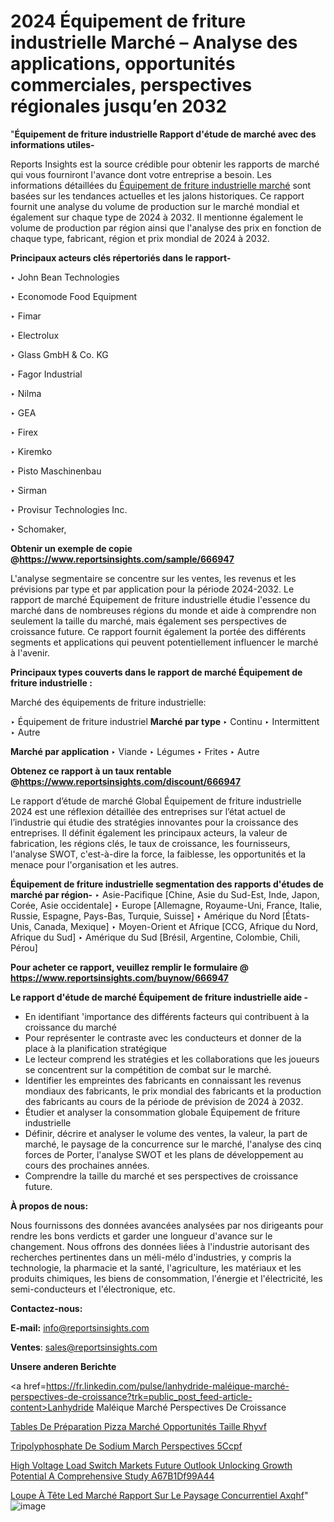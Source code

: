 # 2024 Équipement de friture industrielle Marché – Analyse des applications, opportunités commerciales, perspectives régionales jusqu’en 2032

 "<strong>Équipement de friture industrielle Rapport d'étude de marché avec des informations utiles-</strong>

Reports Insights est la source crédible pour obtenir les rapports de marché qui vous fourniront l'avance dont votre entreprise a besoin. Les informations détaillées du <a href=https://www.reportsinsights.com/sample/666947>Équipement de friture industrielle marché</a> sont basées sur les tendances actuelles et les jalons historiques. Ce rapport fournit une analyse du volume de production sur le marché mondial et également sur chaque type de 2024 à 2032. Il mentionne également le volume de production par région ainsi que l'analyse des prix en fonction de chaque type, fabricant, région et prix mondial de 2024 à 2032.

<b>Principaux acteurs clés répertoriés dans le rapport-</b>

‣ John Bean Technologies

‣ Economode Food Equipment

‣ Fimar

‣ Electrolux

‣ Glass GmbH & Co. KG

‣ Fagor Industrial

‣ Nilma

‣ GEA

‣ Firex

‣ Kiremko

‣ Pisto Maschinenbau

‣ Sirman

‣ Provisur Technologies Inc.

‣ Schomaker,

<strong><b>Obtenir un exemple de copie @</b></strong><a href=https://www.reportsinsights.com/sample/666947><strong><b>https://www.reportsinsights.com/sample/666947</b></strong></a>

L'analyse segmentaire se concentre sur les ventes, les revenus et les prévisions par type et par application pour la période 2024-2032. Le rapport de marché Équipement de friture industrielle étudie l'essence du marché dans de nombreuses régions du monde et aide à comprendre non seulement la taille du marché, mais également ses perspectives de croissance future. Ce rapport fournit également la portée des différents segments et applications qui peuvent potentiellement influencer le marché à l'avenir.

<strong>Principaux types couverts dans le rapport de marché Équipement de friture industrielle :</strong>

Marché des équipements de friture industrielle:

‣  Équipement de friture industriel <strong> Marché <strong> par type </strong> </strong>
‣ Continu
‣ Intermittent
‣ Autre

<strong>Marché par application </strong>
‣ Viande
‣ Légumes
‣ Frites
‣ Autre

<strong><b>Obtenez ce rapport à un taux rentable @</b></strong><a href=https://www.reportsinsights.com/discount/666947><strong><b>https://www.reportsinsights.com/discount/666947</b></strong></a>

Le rapport d’étude de marché Global Équipement de friture industrielle 2024 est une réflexion détaillée des entreprises sur l’état actuel de l’industrie qui étudie des stratégies innovantes pour la croissance des entreprises. Il définit également les principaux acteurs, la valeur de fabrication, les régions clés, le taux de croissance, les fournisseurs, l'analyse SWOT, c'est-à-dire la force, la faiblesse, les opportunités et la menace pour l'organisation et les autres.

<strong>Équipement de friture industrielle segmentation des rapports d'études de marché par région-</strong>
‣ Asie-Pacifique [Chine, Asie du Sud-Est, Inde, Japon, Corée, Asie occidentale]
‣ Europe [Allemagne, Royaume-Uni, France, Italie, Russie, Espagne, Pays-Bas, Turquie, Suisse]
‣ Amérique du Nord [États-Unis, Canada, Mexique]
‣ Moyen-Orient et Afrique [CCG, Afrique du Nord, Afrique du Sud]
‣ Amérique du Sud [Brésil, Argentine, Colombie, Chili, Pérou]

<strong>Pour acheter ce rapport, veuillez remplir le formulaire @   <a href=https://www.reportsinsights.com/buynow/666947>https://www.reportsinsights.com/buynow/666947</a></strong>

<strong>Le rapport d'étude de marché Équipement de friture industrielle aide -</strong>
<ul>
  <li>En identifiant 'importance des différents facteurs qui contribuent à la croissance du marché</li>
  <li>Pour représenter le contraste avec les conducteurs et donner de la place à la planification stratégique</li>
  <li>Le lecteur comprend les stratégies et les collaborations que les joueurs se concentrent sur la compétition de combat sur le marché.</li>
  <li>Identifier les empreintes des fabricants en connaissant les revenus mondiaux des fabricants, le prix mondial des fabricants et la production des fabricants au cours de la période de prévision de 2024 à 2032.</li>
  <li>Étudier et analyser la consommation globale Équipement de friture industrielle</li>
  <li>Définir, décrire et analyser le volume des ventes, la valeur, la part de marché, le paysage de la concurrence sur le marché, l'analyse des cinq forces de Porter, l'analyse SWOT et les plans de développement au cours des prochaines années.</li>
  <li>Comprendre la taille du marché et ses perspectives de croissance future.</li>
</ul>
<strong>À propos de nous:</strong>

Nous fournissons des données avancées analysées par nos dirigeants pour rendre les bons verdicts et garder une longueur d'avance sur le changement. Nous offrons des données liées à l'industrie autorisant des recherches pertinentes dans un méli-mélo d'industries, y compris la technologie, la pharmacie et la santé, l'agriculture, les matériaux et les produits chimiques, les biens de consommation, l'énergie et l'électricité, les semi-conducteurs et l'électronique, etc.

<strong>Contactez-nous:</strong>

<strong>E-mail:</strong> <a href=mailto:info@reportsinsights.com>info@reportsinsights.com</a>

<strong>Ventes</strong>: <a href=mailto:sales@reportsinsights.com>sales@reportsinsights.com</a>

<strong>Unsere anderen Berichte</strong>

<a href=https://fr.linkedin.com/pulse/lanhydride-maléique-marché-perspectives-de-croissance?trk=public_post_feed-article-content>Lanhydride Maléique Marché Perspectives De Croissance</a>

<a href=https://fr.linkedin.com/pulse/tables-de-préparation-pizza-marché-opportunités-taille-rhyvf/>Tables De Préparation Pizza Marché Opportunités Taille Rhyvf</a>

<a href=https://www.linkedin.com/pulse/tripolyphosphate-de-sodium-march%C3%A9-perspectives-5ccpf/>Tripolyphosphate De Sodium March Perspectives 5Ccpf</a>

<a href=https://medium.com/@aanarkumar6/high-voltage-load-switch-markets-future-outlook-unlocking-growth-potential-a-comprehensive-study-a67b1df99a44>High Voltage Load Switch Markets Future Outlook Unlocking Growth Potential A Comprehensive Study A67B1Df99A44</a>

<a href=https://fr.linkedin.com/pulse/loupe-à-tête-led-marché-rapport-sur-le-paysage-concurrentiel-axqhf/>Loupe À Tête Led Marché Rapport Sur Le Paysage Concurrentiel Axqhf</a>"
![image](https://github.com/daminid12/RImarketgrowth/assets/158430485/64f65826-bbbd-4a78-93da-cc3d46fb56e6)
